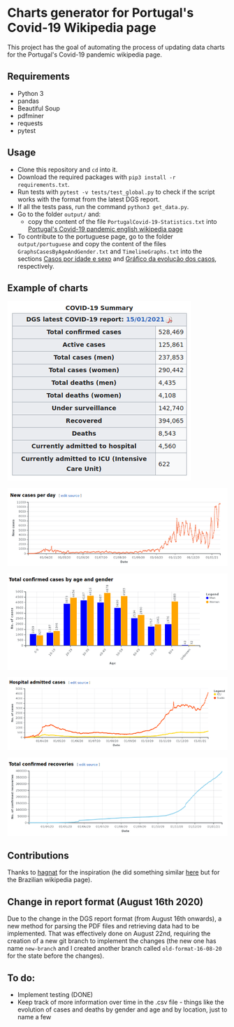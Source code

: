 # Charts generator for Portugal's Covid-19 Wikipedia page
This project has the goal of automating the process of updating data charts for the Portugal's Covid-19 pandemic wikipedia page.

## Requirements
- Python 3
- pandas
- Beautiful Soup
- pdfminer
- requests
- pytest

## Usage
- Clone this repository and `cd` into it.
- Download the required packages with `pip3 install -r requirements.txt`.
- Run tests with `pytest -v tests/test_global.py` to check if the script works with the format from the latest DGS report.
- If all the tests pass, run the command `python3 get_data.py`.
- Go to the folder `output/` and:
    - copy the content of the file `PortugalCovid-19-Statistics.txt` into [Portugal's Covid-19 pandemic english wikipedia page](https://en.wikipedia.org/w/index.php?title=Statistics_of_the_COVID-19_pandemic_in_Portugal&action=edit)
- To contribute to the portuguese page, go to the folder `output/portuguese` and copy the content of the files `GraphsCasesByAgeAndGender.txt` and `TimelineGraphs.txt` into the sections [Casos por idade e sexo](https://pt.wikipedia.org/w/index.php?title=Pandemia_de_COVID-19_em_Portugal&action=edit&section=27) and [Gráfico da evolução dos casos](https://pt.wikipedia.org/w/index.php?title=Pandemia_de_COVID-19_em_Portugal&action=edit&section=28), respectively.

## Example of charts
![](images/summary.png)

![](images/daily_cases.png)

![](images/cases_age_gender.png)

![](images/hospital_admitted.png)

![](images/total_recoveries.png)

## Contributions
Thanks to [hagnat](https://github.com/hagnat/) for the inspiration (he did something similar [here](https://github.com/hagnat/covid) but for the Brazilian wikipedia page).

## Change in report format (August 16th 2020)
Due to the change in the DGS report format (from August 16th onwards), a new method for parsing the PDF files and retrieving data had to be implemented. That was effectively done on August 22nd, requiring the creation of a new git branch to implement the changes (the new one has name `new-branch` and I created another branch called `old-format-16-08-20` for the state before the changes).

## To do:
- Implement testing (DONE)
- Keep track of more information over time in the .csv file - things like the evolution of cases and deaths by gender and age and by location, just to name a few

